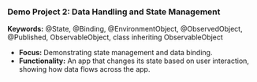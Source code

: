 ### **Demo Project 2: Data Handling and State Management**

**Keywords:** @State, @Binding, @EnvironmentObject, @ObservedObject, @Published, ObservableObject, class inheriting ObservableObject

- **Focus:** Demonstrating state management and data binding.
- **Functionality:** An app that changes its state based on user interaction, showing how data flows across the app.
